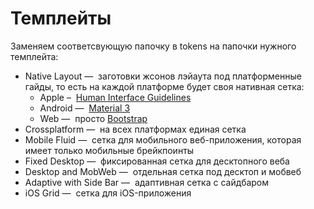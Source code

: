 # Темплейты

Заменяем соответсвующую папочку в tokens на папочки нужного темплейта:

- Native Layout —  заготовки жсонов лэйаута под платформенные гайды, то есть на каждой платформе будет своя нативная сетка:
  - Apple –  [Human Interface Guidelines](https://developer.apple.com/design/human-interface-guidelines/layout)
  - Android —  [Material 3](https://m3.material.io/foundations/layout/understanding-layout/overview)
  - Web —  просто [Bootstrap](https://getbootstrap.com/docs/5.0/layout/breakpoints/)
- Crossplatform —  на всех платформах единая сетка
- Mobile Fluid —  сетка для мобильного веб-приложения, которая имеет только мобильные брейкпоинты
- Fixed Desktop —  фиксированная сетка для десктопного веба
- Desktop and MobWeb —  отдельная сетка под десктоп и мобвеб
- Adaptive with Side Bar —  адаптивная сетка с сайдбаром
- iOS Grid —  сетка для iOS-приложения